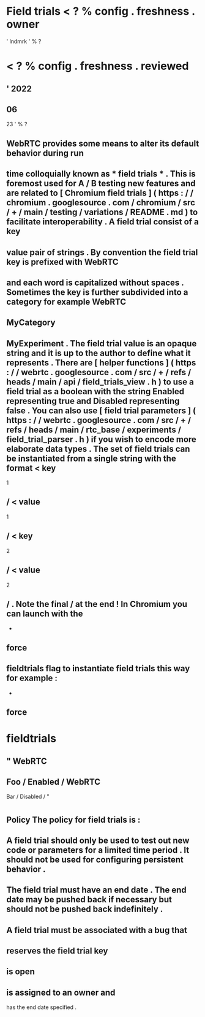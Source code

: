 #
Field
trials
<
?
%
config
.
freshness
.
owner
=
'
lndmrk
'
%
?
>
<
?
%
config
.
freshness
.
reviewed
=
'
2022
-
06
-
23
'
%
?
>
WebRTC
provides
some
means
to
alter
its
default
behavior
during
run
-
time
colloquially
known
as
*
field
trials
*
.
This
is
foremost
used
for
A
/
B
testing
new
features
and
are
related
to
[
Chromium
field
trials
]
(
https
:
/
/
chromium
.
googlesource
.
com
/
chromium
/
src
/
+
/
main
/
testing
/
variations
/
README
.
md
)
to
facilitate
interoperability
.
A
field
trial
consist
of
a
key
-
value
pair
of
strings
.
By
convention
the
field
trial
key
is
prefixed
with
WebRTC
-
and
each
word
is
capitalized
without
spaces
.
Sometimes
the
key
is
further
subdivided
into
a
category
for
example
WebRTC
-
MyCategory
-
MyExperiment
.
The
field
trial
value
is
an
opaque
string
and
it
is
up
to
the
author
to
define
what
it
represents
.
There
are
[
helper
functions
]
(
https
:
/
/
webrtc
.
googlesource
.
com
/
src
/
+
/
refs
/
heads
/
main
/
api
/
field_trials_view
.
h
)
to
use
a
field
trial
as
a
boolean
with
the
string
Enabled
representing
true
and
Disabled
representing
false
.
You
can
also
use
[
field
trial
parameters
]
(
https
:
/
/
webrtc
.
googlesource
.
com
/
src
/
+
/
refs
/
heads
/
main
/
rtc_base
/
experiments
/
field_trial_parser
.
h
)
if
you
wish
to
encode
more
elaborate
data
types
.
The
set
of
field
trials
can
be
instantiated
from
a
single
string
with
the
format
<
key
-
1
>
/
<
value
-
1
>
/
<
key
-
2
>
/
<
value
-
2
>
/
.
Note
the
final
/
at
the
end
!
In
Chromium
you
can
launch
with
the
-
-
force
-
fieldtrials
flag
to
instantiate
field
trials
this
way
for
example
:
-
-
force
-
fieldtrials
=
"
WebRTC
-
Foo
/
Enabled
/
WebRTC
-
Bar
/
Disabled
/
"
#
#
Policy
The
policy
for
field
trials
is
:
-
A
field
trial
should
only
be
used
to
test
out
new
code
or
parameters
for
a
limited
time
period
.
It
should
not
be
used
for
configuring
persistent
behavior
.
-
The
field
trial
must
have
an
end
date
.
The
end
date
may
be
pushed
back
if
necessary
but
should
not
be
pushed
back
indefinitely
.
-
A
field
trial
must
be
associated
with
a
bug
that
-
reserves
the
field
trial
key
-
is
open
-
is
assigned
to
an
owner
and
-
has
the
end
date
specified
.
